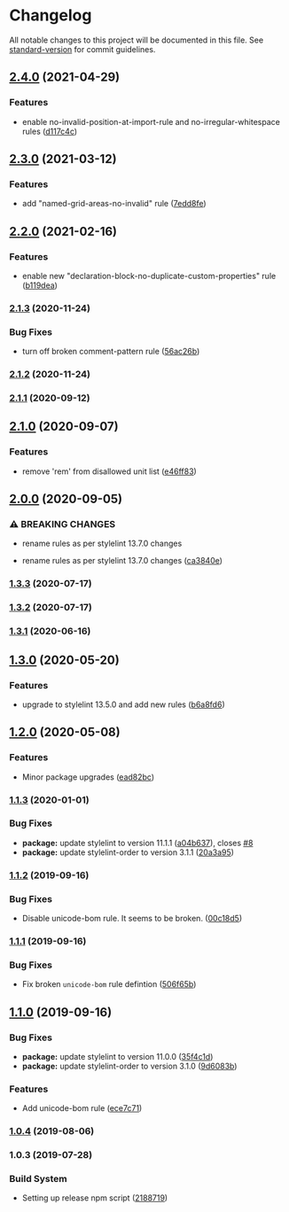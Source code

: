 # Changelog

All notable changes to this project will be documented in this file. See [standard-version](https://github.com/conventional-changelog/standard-version) for commit guidelines.

## [2.4.0](https://github.com/GlobexDesignsInc/stylelint-config-globex/compare/v2.3.0...v2.4.0) (2021-04-29)


### Features

* enable no-invalid-position-at-import-rule and no-irregular-whitespace rules ([d117c4c](https://github.com/GlobexDesignsInc/stylelint-config-globex/commit/d117c4cf78d561769d6b13729232ed31f46747b9))

## [2.3.0](https://github.com/GlobexDesignsInc/stylelint-config-globex/compare/v2.2.0...v2.3.0) (2021-03-12)


### Features

* add "named-grid-areas-no-invalid" rule ([7edd8fe](https://github.com/GlobexDesignsInc/stylelint-config-globex/commit/7edd8fe5f86065be5130de1468d43a1478f1f16d))

## [2.2.0](https://github.com/GlobexDesignsInc/stylelint-config-globex/compare/v2.1.3...v2.2.0) (2021-02-16)


### Features

* enable new "declaration-block-no-duplicate-custom-properties" rule ([b119dea](https://github.com/GlobexDesignsInc/stylelint-config-globex/commit/b119dea1ca57d43728ba0784528b333a6c4031ed))

### [2.1.3](https://github.com/GlobexDesignsInc/stylelint-config-globex/compare/v2.1.2...v2.1.3) (2020-11-24)


### Bug Fixes

* turn off broken comment-pattern rule ([56ac26b](https://github.com/GlobexDesignsInc/stylelint-config-globex/commit/56ac26be103c981fdc503ece9fbec0c8feedb75c))

### [2.1.2](https://github.com/GlobexDesignsInc/stylelint-config-globex/compare/v2.1.1...v2.1.2) (2020-11-24)

### [2.1.1](https://github.com/GlobexDesignsInc/stylelint-config-globex/compare/v2.1.0...v2.1.1) (2020-09-12)

## [2.1.0](https://github.com/GlobexDesignsInc/stylelint-config-globex/compare/v2.0.0...v2.1.0) (2020-09-07)


### Features

* remove 'rem' from disallowed unit list ([e46ff83](https://github.com/GlobexDesignsInc/stylelint-config-globex/commit/e46ff83e6f05df555f34dd706101a856dde2590c))

## [2.0.0](https://github.com/GlobexDesignsInc/stylelint-config-globex/compare/v1.3.3...v2.0.0) (2020-09-05)


### ⚠ BREAKING CHANGES

* rename rules as per stylelint 13.7.0 changes

* rename rules as per stylelint 13.7.0 changes ([ca3840e](https://github.com/GlobexDesignsInc/stylelint-config-globex/commit/ca3840e518b07653ab0b326100bcedc368157e73))

### [1.3.3](https://github.com/GlobexDesignsInc/stylelint-config-globex/compare/v1.3.2...v1.3.3) (2020-07-17)

### [1.3.2](https://github.com/GlobexDesignsInc/stylelint-config-globex/compare/v1.3.1...v1.3.2) (2020-07-17)

### [1.3.1](https://github.com/GlobexDesignsInc/stylelint-config-globex/compare/v1.3.0...v1.3.1) (2020-06-16)

## [1.3.0](https://github.com/GlobexDesignsInc/stylelint-config-globex/compare/v1.2.0...v1.3.0) (2020-05-20)


### Features

* upgrade to stylelint 13.5.0 and add new rules ([b6a8fd6](https://github.com/GlobexDesignsInc/stylelint-config-globex/commit/b6a8fd66ced89a6cb66b7ba646ce8a438de6907e))

## [1.2.0](https://github.com/GlobexDesignsInc/stylelint-config-globex/compare/v1.1.3...v1.2.0) (2020-05-08)


### Features

* Minor package upgrades ([ead82bc](https://github.com/GlobexDesignsInc/stylelint-config-globex/commit/ead82bc724f7e3551c0ba73440e651dc76abccc7))

### [1.1.3](https://github.com/GlobexDesignsInc/stylelint-config-globex/compare/v1.1.2...v1.1.3) (2020-01-01)


### Bug Fixes

* **package:** update stylelint to version 11.1.1 ([a04b637](https://github.com/GlobexDesignsInc/stylelint-config-globex/commit/a04b6373e2d1462a4c661a43a1facf46a97796d6)), closes [#8](https://github.com/GlobexDesignsInc/stylelint-config-globex/issues/8)
* **package:** update stylelint-order to version 3.1.1 ([20a3a95](https://github.com/GlobexDesignsInc/stylelint-config-globex/commit/20a3a952945b96c9cbd52014c9116a3b34f9ac50))

### [1.1.2](https://github.com/GlobexDesignsInc/stylelint-config-globex/compare/v1.1.1...v1.1.2) (2019-09-16)


### Bug Fixes

* Disable unicode-bom rule. It seems to be broken. ([00c18d5](https://github.com/GlobexDesignsInc/stylelint-config-globex/commit/00c18d5))

### [1.1.1](https://github.com/GlobexDesignsInc/stylelint-config-globex/compare/v1.1.0...v1.1.1) (2019-09-16)


### Bug Fixes

* Fix broken `unicode-bom` rule defintion ([506f65b](https://github.com/GlobexDesignsInc/stylelint-config-globex/commit/506f65b))

## [1.1.0](https://github.com/GlobexDesignsInc/stylelint-config-globex/compare/v1.0.4...v1.1.0) (2019-09-16)


### Bug Fixes

* **package:** update stylelint to version 11.0.0 ([35f4c1d](https://github.com/GlobexDesignsInc/stylelint-config-globex/commit/35f4c1d))
* **package:** update stylelint-order to version 3.1.0 ([9d6083b](https://github.com/GlobexDesignsInc/stylelint-config-globex/commit/9d6083b))


### Features

* Add unicode-bom rule ([ece7c71](https://github.com/GlobexDesignsInc/stylelint-config-globex/commit/ece7c71))

### [1.0.4](https://github.com/GlobexDesignsInc/stylelint-config-globex/compare/v1.0.3...v1.0.4) (2019-08-06)

### 1.0.3 (2019-07-28)


### Build System

* Setting up release npm script ([2188719](https://github.com/GlobexDesignsInc/stylelint-config-globex/commit/2188719))
